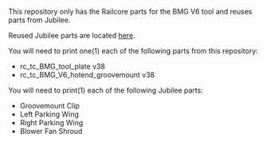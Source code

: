 This repository only has the Railcore parts for the BMG V6 tool and reuses parts from Jubilee.  

Reused Jubilee parts are located [here](https://jubilee3d.com/index.php?title=Bondtech_Direct_Drive_Extruder#Parts_and_Special_Settings).

You will need to print one(1) each of the following parts from this repository:
* rc_tc_BMG_tool_plate v38
* rc_tc_BMG_V6_hotend_groovemount v38

You will need to print(1) each of the following Jubilee parts:
* Groovemount Clip
* Left Parking Wing
* Right Parking Wing
* Blower Fan Shroud
